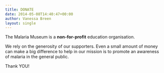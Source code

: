 ```yaml
---
title: DONATE
date: 2014-05-08T14:40:47+00:00
author: Vanessa Breen
layout: single
---
```

The Malaria Museum is a **non-for-profit** education organisation.

We rely on the generosity of our supporters. Even a small amount of money can make a big difference to help in our mission is to promote an awareness of malaria in the general public.

Thank YOU!

&nbsp;